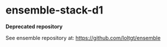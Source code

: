 # ensemble-stack-d1

**Deprecated repository**

See ensemble repository at: https://github.com/loltgt/ensemble

